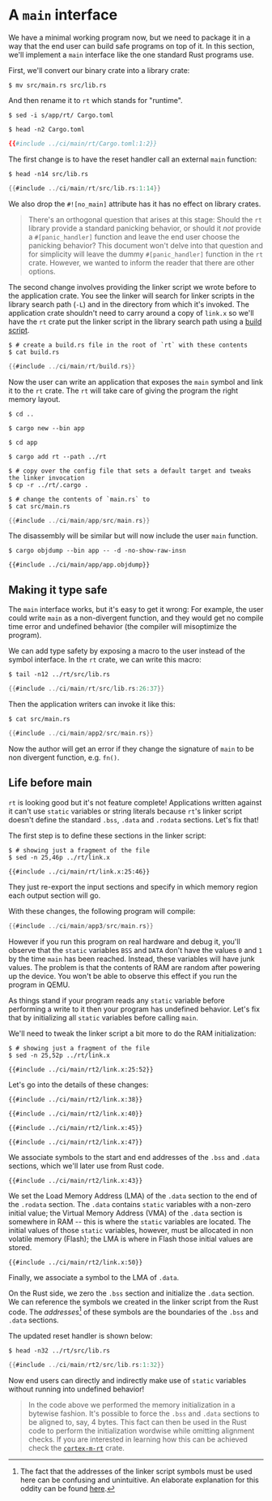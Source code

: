 # A `main` interface

We have a minimal working program now, but we need to package it in a way that the end user can build
safe programs on top of it. In this section, we'll implement a `main` interface like the one standard
Rust programs use.

First, we'll convert our binary crate into a library crate:

``` console
$ mv src/main.rs src/lib.rs
```

And then rename it to `rt` which stands for "runtime".

``` console
$ sed -i s/app/rt/ Cargo.toml

$ head -n2 Cargo.toml
```

``` toml
{{#include ../ci/main/rt/Cargo.toml:1:2}}
```

The first change is to have the reset handler call an external `main` function:

``` console
$ head -n14 src/lib.rs
```

``` rust
{{#include ../ci/main/rt/src/lib.rs:1:14}}
```

We also drop the `#![no_main]` attribute has it has no effect on library crates.

> There's an orthogonal question that arises at this stage: Should the `rt`
> library provide a standard panicking behavior, or should it *not* provide a
> `#[panic_handler]` function and leave the end user choose the panicking
> behavior? This document won't delve into that question and for simplicity will
> leave the dummy `#[panic_handler]` function in the `rt` crate. However, we
> wanted to inform the reader that there are other options.

The second change involves providing the linker script we wrote before to the application crate. You
see the linker will search for linker scripts in the library search path (`-L`) and in the directory
from which it's invoked. The application crate shouldn't need to carry around a copy of `link.x` so
we'll have the `rt` crate put the linker script in the library search path using a [build script].

[build script]: https://doc.rust-lang.org/cargo/reference/build-scripts.html

``` console
$ # create a build.rs file in the root of `rt` with these contents
$ cat build.rs
```

``` rust
{{#include ../ci/main/rt/build.rs}}
```

Now the user can write an application that exposes the `main` symbol and link it to the `rt` crate.
The `rt` will take care of giving the program the right memory layout.

``` console
$ cd ..

$ cargo new --bin app

$ cd app

$ cargo add rt --path ../rt

$ # copy over the config file that sets a default target and tweaks the linker invocation
$ cp -r ../rt/.cargo .

$ # change the contents of `main.rs` to
$ cat src/main.rs
```

``` rust
{{#include ../ci/main/app/src/main.rs}}
```

The disassembly will be similar but will now include the user `main` function.

``` console
$ cargo objdump --bin app -- -d -no-show-raw-insn
```

``` text
{{#include ../ci/main/app/app.objdump}}
```

## Making it type safe

The `main` interface works, but it's easy to get it wrong: For example, the user could write `main`
as a non-divergent function, and they would get no compile time error and undefined behavior (the
compiler will misoptimize the program).

We can add type safety by exposing a macro to the user instead of the symbol interface. In the
`rt` crate, we can write this macro:

``` console
$ tail -n12 ../rt/src/lib.rs
```

``` rust
{{#include ../ci/main/rt/src/lib.rs:26:37}}
```

Then the application writers can invoke it like this:

``` console
$ cat src/main.rs
```

``` rust
{{#include ../ci/main/app2/src/main.rs}}
```

Now the author will get an error if they change the signature of `main` to be
non divergent function, e.g. `fn()`.

## Life before main

`rt` is looking good but it's not feature complete! Applications written against it can't use
`static` variables or string literals because `rt`'s linker script doesn't define the standard
`.bss`, `.data` and `.rodata` sections. Let's fix that!

The first step is to define these sections in the linker script:

``` console
$ # showing just a fragment of the file
$ sed -n 25,46p ../rt/link.x
```

``` text
{{#include ../ci/main/rt/link.x:25:46}}
```

They just re-export the input sections and specify in which memory region each output section will
go.

With these changes, the following program will compile:

``` rust
{{#include ../ci/main/app3/src/main.rs}}
```

However if you run this program on real hardware and debug it, you'll observe that the `static`
variables `BSS` and `DATA` don't have the values `0` and `1` by the time `main` has been reached.
Instead, these variables will have junk values. The problem is that the contents of RAM are
random after powering up the device. You won't be able to observe this effect if you run the
program in QEMU.

As things stand if your program reads any `static` variable before performing a write to it then
your program has undefined behavior. Let's fix that by initializing all `static` variables before
calling `main`.

We'll need to tweak the linker script a bit more to do the RAM initialization:

``` console
$ # showing just a fragment of the file
$ sed -n 25,52p ../rt/link.x
```

``` text
{{#include ../ci/main/rt2/link.x:25:52}}
```

Let's go into the details of these changes:

``` text
{{#include ../ci/main/rt2/link.x:38}}
```

``` text
{{#include ../ci/main/rt2/link.x:40}}
```

``` text
{{#include ../ci/main/rt2/link.x:45}}
```

``` text
{{#include ../ci/main/rt2/link.x:47}}
```

We associate symbols to the start and end addresses of the `.bss` and `.data` sections, which we'll
later use from Rust code.

``` text
{{#include ../ci/main/rt2/link.x:43}}
```

We set the Load Memory Address (LMA) of the `.data` section to the end of the `.rodata`
section. The `.data` contains `static` variables with a non-zero initial value; the Virtual Memory
Address (VMA) of the `.data` section is somewhere in RAM -- this is where the `static` variables are
located. The initial values of those `static` variables, however, must be allocated in non volatile
memory (Flash); the LMA is where in Flash those initial values are stored.

``` text
{{#include ../ci/main/rt2/link.x:50}}
```

Finally, we associate a symbol to the LMA of `.data`.

On the Rust side, we zero the `.bss` section and initialize the `.data` section. We can reference
the symbols we created in the linker script from the Rust code. The *addresses*[^1] of these symbols are
the boundaries of the `.bss` and `.data` sections.

The updated reset handler is shown below:

``` console
$ head -n32 ../rt/src/lib.rs
```

``` rust
{{#include ../ci/main/rt2/src/lib.rs:1:32}}
```

Now end users can directly and indirectly make use of `static` variables without running into
undefined behavior!

> In the code above we performed the memory initialization in a bytewise fashion. It's possible to
> force the `.bss` and `.data` sections to be aligned to, say, 4 bytes. This fact can then be used
> in the Rust code to perform the initialization wordwise while omitting alignment checks. If you
> are interested in learning how this can be achieved check the [`cortex-m-rt`] crate.

[`cortex-m-rt`]: https://github.com/japaric/cortex-m-rt/tree/v0.5.1

[^1]: The fact that the addresses of the linker script symbols must be used here can be confusing and
unintuitive. An elaborate explanation for this oddity can be found [here](https://stackoverflow.com/a/40392131).
